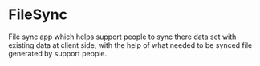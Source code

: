 # FileSync
File sync app which helps support people to sync there data set with existing data at client side, with the help of what needed to be synced file generated by support people.

